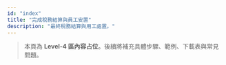 ```yaml
---
id: "index"
title: "完成稅務結算與員工安置"
description: "最終稅務結算與用工處置。"
---
```


> 本頁為 **Level-4 區內容占位**。後續將補充具體步驟、範例、下載表與常見問題。
